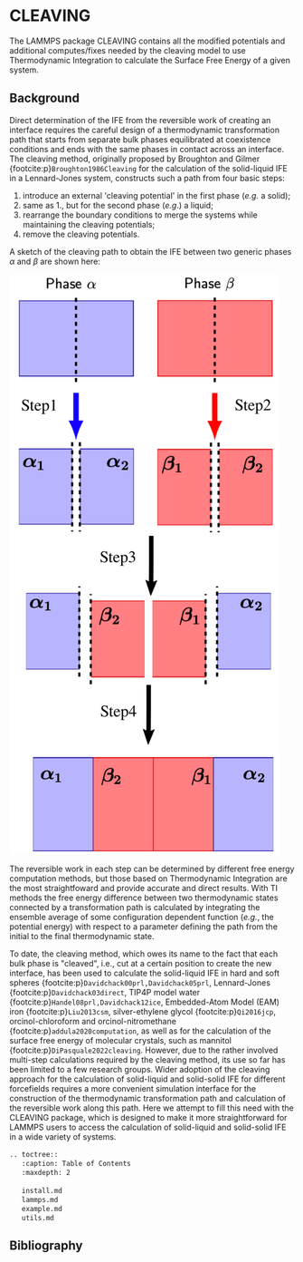 # CLEAVING

The LAMMPS package CLEAVING contains all the modified potentials and additional computes/fixes needed by the cleaving model to use Thermodynamic Integration to calculate the Surface Free Energy of a given system.

## Background

Direct determination of the IFE from the reversible work of creating an interface requires the careful design of a thermodynamic transformation path that starts from separate bulk phases equilibrated at coexistence conditions and ends with the same phases in contact across an interface. The cleaving method, originally proposed by Broughton and Gilmer {footcite:p}`Broughton1986Cleaving` for the calculation of the solid-liquid IFE in a Lennard-Jones system, constructs such a path from four basic steps:

1. introduce an external 'cleaving potential' in the first phase (*e.g.* a solid);
2. same as 1., but for the second phase (*e.g*.) a liquid;
3. rearrange the boundary conditions to merge the systems while maintaining the cleaving potentials;
4. remove the cleaving potentials.

A sketch of the cleaving path to obtain the IFE between two generic phases $\alpha$ and $\beta$ are shown here:

![cleaving](../figs/joss.png "cleaving")

The reversible work in each step can be determined by different free energy computation methods, but those based on Thermodynamic Integration are the most straightfoward and provide accurate and direct results. With TI methods the free energy difference between two thermodynamic states connected by a transformation path is calculated by integrating the ensemble average of some configuration dependent function (*e.g.*, the potential energy) with respect to a parameter defining the path from the initial to the final thermodynamic state.

To date, the cleaving method, which owes its name to the fact that each bulk phase is "cleaved", i.e., cut at a certain position to create the new interface, has been used to calculate the solid-liquid IFE in hard and soft spheres {footcite:p}`Davidchack00prl,Davidchack05prl`, Lennard-Jones {footcite:p}`Davidchack03direct`, TIP4P model water {footcite:p}`Handel08prl,Davidchack12ice`, Embedded-Atom Model (EAM) iron {footcite:p}`Liu2013csm`, silver-ethylene glycol {footcite:p}`Qi2016jcp`, orcinol-chloroform and orcinol-nitromethane {footcite:p}`addula2020computation`, as well as for the calculation of the surface free energy of molecular crystals, such as mannitol {footcite:p}`DiPasquale2022cleaving`. However, due to the rather involved multi-step calculations required by the cleaving method, its use so far has been limited to a few research groups. Wider adoption of the cleaving approach for the calculation of solid-liquid and solid-solid IFE for different forcefields requires a more convenient simulation interface for the construction of the thermodynamic transformation path and calculation of the reversible work along this path. Here we attempt to fill this need with the CLEAVING package, which is designed to make it more straightforward for LAMMPS users to access the calculation of solid-liquid and solid-solid IFE in a wide variety of systems.

```{eval-rst}
.. toctree::
   :caption: Table of Contents
   :maxdepth: 2
   
   install.md
   lammps.md
   example.md
   utils.md
```

## Bibliography

```{footbibliography}

```
